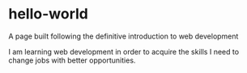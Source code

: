# hello-world
A page built following the definitive introduction to web development

I am learning web development in order to acquire the skills I need to change jobs with better opportunities.
